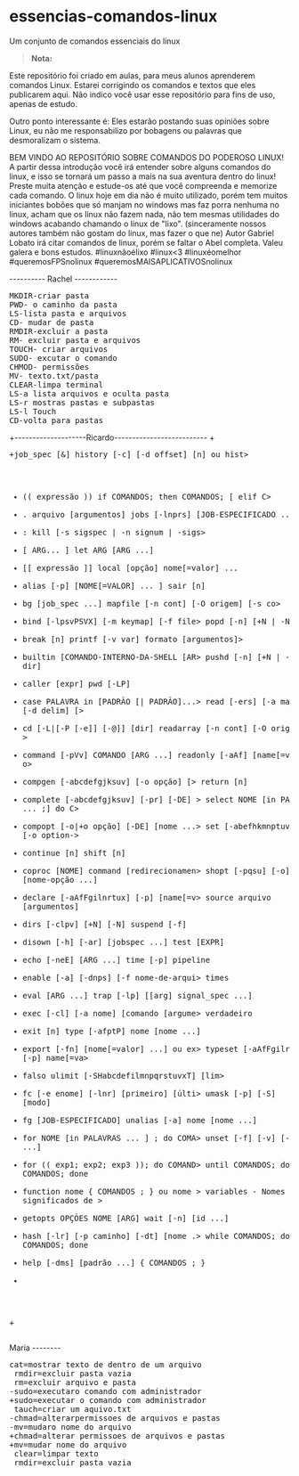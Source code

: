 # essencias-comandos-linux
Um conjunto de comandos essenciais do linux

> **Nota:**

Este repositório foi criado em aulas, para meus alunos aprenderem comandos Linux. Estarei corrigindo os comandos e textos que eles publicarem aqui. Não indico você usar esse repositório para fins de uso, apenas de estudo. 

Outro ponto interessante é: Eles estarão postando suas opiniões sobre Linux, eu não me responsabilizo por bobagens ou palavras que desmoralizam o sistema.

BEM VINDO AO REPOSITÓRIO SOBRE COMANDOS DO PODEROSO LINUX!
A partir dessa introdução você irá entender sobre alguns comandos do linux, e isso se tornará um passo a mais na sua aventura dentro do linux!
Preste muita atenção e estude-os até que você compreenda e memorize cada comando.
O linux hoje em dia não é muito utilizado, porém tem muitos iniciantes bobões que só manjam no windows mas faz porra nenhuma no linux, acham que os linux não fazem nada, não tem mesmas utilidades do windows acabando chamando o linux de "lixo". (sinceramente nossos autores também não gostam do linux, mas fazer o que ne)
Autor Gabriel Lobato irá citar comandos de linux, porém se faltar o Abel completa. 
Valeu galera e bons estudos. 
#linuxnãoélixo #linux<3 #linuxéomelhor #queremosFPSnolinux #queremosMAISAPLICATIVOSnolinux

---------- Rachel ------------
<pre>
MKDIR-criar pasta
PWD- o caminho da pasta
LS-lista pasta e arquivos
CD- mudar de pasta
RMDIR-excluir a pasta
RM- excluir pasta e arquivos
TOUCH- criar arquivos
SUDO- excutar o comando
CHMOD- permissões
MV- texto.txt/pasta
CLEAR-limpa terminal
LS-a lista arquivos e oculta pasta
LS-r mostras pastas e subpastas
LS-l Touch 
CD-volta para pastas
</pre>

+--------------------Ricardo--------------------------
+<pre>
+job_spec [&]                            history [-c] [-d offset] [n] ou hist>
+ (( expressão ))                         if COMANDOS; then COMANDOS; [ elif C>
+ . arquivo [argumentos]                  jobs [-lnprs] [JOB-ESPECIFICADO ...]>
+ :                                       kill [-s sigspec | -n signum | -sigs>
+ [ ARG... ]                              let ARG [ARG ...]
+ [[ expressão ]]                         local [opção] nome[=valor] ...
+ alias [-p] [NOME[=VALOR] ... ]          sair [n]
+ bg [job_spec ...]                       mapfile [-n cont] [-O origem] [-s co>
+ bind [-lpsvPSVX] [-m keymap] [-f file>  popd [-n] [+N | -N]
+ break [n]                               printf [-v var] formato [argumentos]>
+ builtin [COMANDO-INTERNO-DA-SHELL [AR>  pushd [-n] [+N | -N | dir]
+ caller [expr]                           pwd [-LP]
+ case PALAVRA in [PADRÃO [| PADRÃO]...>  read [-ers] [-a matriz] [-d delim] [>
+ cd [-L|[-P [-e]] [-@]] [dir]            readarray [-n cont] [-O origem] [-s >
+ command [-pVv] COMANDO [ARG ...]        readonly [-aAf] [name[=value] ...] o>
+ compgen [-abcdefgjksuv] [-o opção]  [>  return [n]
+ complete [-abcdefgjksuv] [-pr] [-DE] >  select NOME [in PALAVRAS ... ;] do C>
+ compopt [-o|+o opção] [-DE] [nome ...>  set [-abefhkmnptuvxBCHP] [-o option->
+ continue [n]                            shift [n]
+ coproc [NOME] command [redirecionamen>  shopt [-pqsu] [-o] [nome-opção ...]
+ declare [-aAfFgilnrtux] [-p] [name[=v>  source arquivo [argumentos]
+ dirs [-clpv] [+N] [-N]                  suspend [-f]
+ disown [-h] [-ar] [jobspec ...]         test [EXPR]
+ echo [-neE] [ARG ...]                   time [-p] pipeline
+ enable [-a] [-dnps] [-f nome-de-arqui>  times
+ eval [ARG ...]                          trap [-lp] [[arg] signal_spec ...]
+ exec [-cl] [-a nome] [comando [argume>  verdadeiro
+ exit [n]                                type [-afptP] nome [nome ...]
+ export [-fn] [nome[=valor] ...] ou ex>  typeset [-aAfFgilrtux] [-p] name[=va>
+ falso                                   ulimit [-SHabcdefilmnpqrstuvxT] [lim>
+ fc [-e enome] [-lnr] [primeiro] [últi>  umask [-p] [-S] [modo]
+ fg [JOB-ESPECIFICADO]                   unalias [-a] nome [nome ...]
+ for NOME [in PALAVRAS ... ] ; do COMA>  unset [-f] [-v] [-n] [name ...]
+ for (( exp1; exp2; exp3 )); do COMAND>  until COMANDOS; do COMANDOS; done
+ function nome { COMANDOS ; } ou nome >  variables - Nomes e significados de >
+ getopts OPÇÕES NOME [ARG]               wait [-n] [id ...]
+ hash [-lr] [-p caminho] [-dt] [nome .>  while COMANDOS; do COMANDOS; done
+ help [-dms] [padrão ...]                { COMANDOS ; }
+
+</pre>


Maria --------
<pre>
cat=mostrar texto de dentro de um arquivo
 rmdir=excluir pasta vazia
 rm=excluir arquivo e pasta
-sudo=executaro comando com administrador
+sudo=executar o comando com administrador
 tauch=criar um aquivo.txt
-chmad=alterarpermissoes de arquivos e pastas
-mv=mudaro nome do arquivo
+chmad=alterar permissoes de arquivos e pastas
+mv=mudar nome do arquivo
 clear=limpar texto
 rmdir=excluir pasta vazia
 </pre>
